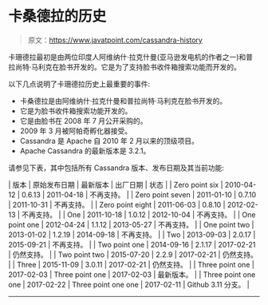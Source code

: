 # 卡桑德拉的历史

> 原文：<https://www.javatpoint.com/cassandra-history>

卡珊德拉最初是由两位印度人阿维纳什·拉克什曼(亚马逊发电机的作者之一)和普拉尚特·马利克在脸书开发的。它是为了支持脸书收件箱搜索功能而开发的。

以下几点说明了卡珊德拉历史上最重要的事件:

*   卡桑德拉是由阿维纳什·拉克什曼和普拉尚特·马利克在脸书开发的。
*   它是为脸书收件箱搜索功能开发的。
*   它是由脸书在 2008 年 7 月公开采购的。
*   2009 年 3 月被阿帕奇孵化器接受。
*   Cassandra 是 Apache 自 2010 年 2 月以来的顶级项目。
*   Apache Cassandra 的最新版本是 3.2.1。

请参见下表，其中包括所有 Cassandra 版本、发布日期及其当前功能:

| 版本 | 原始发布日期 | 最新版本 | 出厂日期 | 状态 |
| Zero point six | 2010-04-12 | 0.6.13 | 2011-04-18 | 不再支持。 |
| Zero point seven | 2011-01-10 | 0.7.10 | 2011-10-31 | 不再支持。 |
| Zero point eight | 2011-06-03 | 0.8.10 | 2012-02-13 | 不再支持。 |
| One | 2011-10-18 | 1.0.12 | 2012-10-04 | 不再支持。 |
| One point one | 2012-04-24 | 1.1.12 | 2013-05-27 | 不再支持。 |
| One point two | 2013-01-02 | 1.2.19 | 2014-09-18 | 不再支持。 |
| Two | 2013-09-03 | 2.0.17 | 2015-09-21 | 不再支持。 |
| Two point one | 2014-09-16 | 2.1.17 | 2017-02-21 | 仍然支持。 |
| Two point two | 2015-07-20 | 2.2.9 | 2017-02-21 | 仍然支持。 |
| Three | 2015-11-09 | 3.0.11 | 2017-02-21 | 仍然支持。 |
| Three point one | 2017-02-03 | Three point one | 2017-02-03 | 最新版本。 |
| Three point one one | 2017-02-22 | Three point one one | 2017-02-11 | Github 3.11 分支。 |

* * *